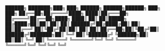 ██████╗ ███████╗███╗   ███╗ ██████╗      ██████╗██████╗ ███╗   ███╗
██╔══██╗██╔════╝████╗ ████║██╔═══██╗    ██╔════╝██╔══██╗████╗ ████║
██║  ██║█████╗  ██╔████╔██║██║   ██║    ██║     ██████╔╝██╔████╔██║
██║  ██║██╔══╝  ██║╚██╔╝██║██║   ██║    ██║     ██╔══██╗██║╚██╔╝██║
██████╔╝███████╗██║ ╚═╝ ██║╚██████╔╝    ╚██████╗██║  ██║██║ ╚═╝ ██║
╚═════╝ ╚══════╝╚═╝     ╚═╝ ╚═════╝      ╚═════╝╚═╝  ╚═╝╚═╝     ╚═╝